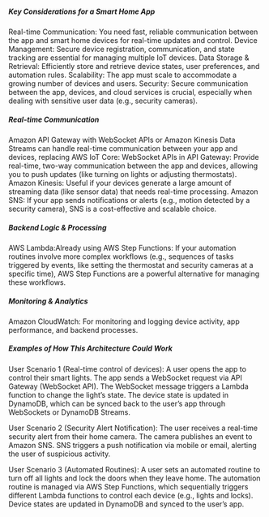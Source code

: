 ##### Key Considerations for a Smart Home App

Real-time Communication: You need fast, reliable communication between the app and smart home devices for real-time updates and control.
Device Management: Secure device registration, communication, and state tracking are essential for managing multiple IoT devices.
Data Storage & Retrieval: Efficiently store and retrieve device states, user preferences, and automation rules.
Scalability: The app must scale to accommodate a growing number of devices and users.
Security: Secure communication between the app, devices, and cloud services is crucial, especially when dealing with sensitive user data (e.g., security cameras).


##### Real-time Communication
Amazon API Gateway with WebSocket APIs or Amazon Kinesis Data Streams can handle real-time communication between your app and devices, replacing AWS IoT Core:
WebSocket APIs in API Gateway: Provide real-time, two-way communication between the app and devices, allowing you to push updates (like turning on lights or adjusting thermostats).
Amazon Kinesis: Useful if your devices generate a large amount of streaming data (like sensor data) that needs real-time processing.
Amazon SNS: If your app sends notifications or alerts (e.g., motion detected by a security camera), SNS is a cost-effective and scalable choice.

##### Backend Logic & Processing
AWS Lambda:Already using 
AWS Step Functions: If your automation routines involve more complex workflows (e.g., sequences of tasks triggered by events, like setting the thermostat and security cameras at a specific time), AWS Step Functions are a powerful alternative for managing these workflows.

##### Monitoring & Analytics
Amazon CloudWatch: For monitoring and logging device activity, app performance, and backend processes.

##### Examples of How This Architecture Could Work
User Scenario 1 (Real-time control of devices):
A user opens the app to control their smart lights.
The app sends a WebSocket request via API Gateway (WebSocket API).
The WebSocket message triggers a Lambda function to change the light’s state.
The device state is updated in DynamoDB, which can be synced back to the user’s app through WebSockets or DynamoDB Streams.

User Scenario 2 (Security Alert Notification):
The user receives a real-time security alert from their home camera.
The camera publishes an event to Amazon SNS.
SNS triggers a push notification via mobile or email, alerting the user of suspicious activity.

User Scenario 3 (Automated Routines):
A user sets an automated routine to turn off all lights and lock the doors when they leave home.
The automation routine is managed via AWS Step Functions, which sequentially triggers different Lambda functions to control each device (e.g., lights and locks).
Device states are updated in DynamoDB and synced to the user’s app.
